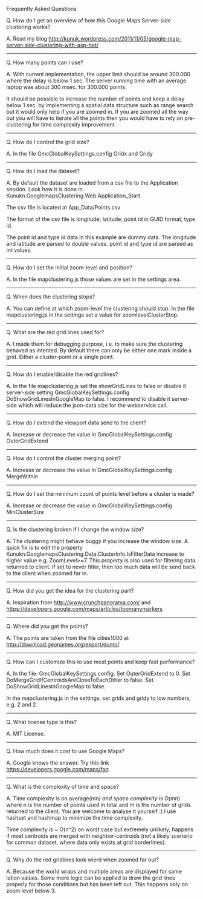 Frequently Asked Questions

Q. How do I get an overview of how this Google Maps Server-side clustering works?

A. Read my blog http://kunuk.wordpress.com/2011/11/05/google-map-server-side-clustering-with-asp-net/


-----------------------------------------------


Q. How many points can I use?

A. With current implementation, the upper limit should be around 300.000 where the delay is below 1 sec. 
The server running time with an average laptop was about 300 msec. for 300.000 points.

It should be possible to increase the number of points and keep a delay below 1 sec. 
by implementing a spatial data structure such as range search but it would only help if you are zoomed in. 
If you are zoomed all the way out you will have to iterate all the points then you would have to rely on pre-clustering for time complexity improvement.


-----------------------------------------------


Q. How do I control the grid size?

A. In the file GmcGlobalKeySettings.config Gridx and Gridy


-----------------------------------------------


Q. How do I load the dataset?

A. By default the dataset are loaded from a csv file to the Application session. 
Look how it is done in Kunukn.GooglemapsClustering.Web.Application_Start

The csv file is located at App_Data/Points.csv

The format of the csv file is longitude; latitude; point id in GUID format; type id.

The point id and type id data in this example are dummy data. 
The longitude and latitude are parsed to double values. 
point id and type id are parsed as int values.


-----------------------------------------------


Q. How do I set the initial zoom-level and position?

A. In the file mapclustering.js those values are set in the settings area.


-----------------------------------------------


Q. When does the clustering stops?

A. You can define at which zoom-level the clustering should stop. 
In the file mapclustering.js in the settings set a value for zoomlevelClusterStop.


-----------------------------------------------


Q. What are the red grid lines used for?

A. I made them for debugging purpose, i.e. to make sure the clustering behaved as intented.
By default there can only be either one mark inside a grid. Either a cluster-point or a single point.


-----------------------------------------------


Q. How do I enable/disable the red gridlines?

A. In the file mapclustering.js set the showGridLines to false or disable it server-side setting GmcGlobalKeySettings.config DoShowGridLinesInGoogleMap to false. 
I recommend to disable it server-side which will reduce the json-data size for the webservice call.


-----------------------------------------------


Q. How do I extend the viewport data send to the client?

A. Increase or decrease the value in GmcGlobalKeySettings.config OuterGridExtend


-----------------------------------------------


Q. How do I control the cluster merging point?

A. Increase or decrease the value in GmcGlobalKeySettings.config MergeWithin


-----------------------------------------------


Q. How do I set the minimum count of points level before a cluster is made?

A. Increase or decrease the value in GmcGlobalKeySettings.config MinClusterSize


-----------------------------------------------


Q. Is the clustering broken if I change the window size?

A. The clustering might behave buggy if you increase the window size. 
A quick fix is to edit the property Kunukn.GooglemapsClustering.Data.ClusterInfo.IsFilterData increase to higher value e.g. ZoomLevel>=7. 
This property is also used for filtering data returned to client. 
If set to never filter, then too much data will be send back to the client when zoomed far in.


-----------------------------------------------


Q. How did you get the idea for the clustering part?

A. Inspiration from http://www.crunchpanorama.com/ and https://developers.google.com/maps/articles/toomanymarkers


-----------------------------------------------


Q. Where did you get the points?

A. The points are taken from the file cities1000 at http://download.geonames.org/export/dump/


-----------------------------------------------


Q. How can I customize this to use most points and keep fast performance?

A. In the file: GmcGlobalKeySettings.config. Set OuterGridExtend to 0. 
Set DoMergeGridIfCentroidsAreCloseToEachOther to false. Set DoShowGridLinesInGoogleMap to false.

In the mapclustering.js in the settings. set gridx and gridy to low numbers, e.g. 2 and 2.


-----------------------------------------------


Q. What license type is this?

A. MIT License.


-----------------------------------------------


Q. How much does it cost to use Google Maps?

A. Google knows the answer. Try this link https://developers.google.com/maps/faq


-----------------------------------------------


Q. What is the complexity of time and space?

A. Time complexity is on average(m*n) and space complexity is O(m*n) where n is the number of points used in total and m is the number of grids returned to the client. 
You are welcome to analyse it yourself :) I use hashset and hashmap to minimize the time complexity.

Time complexity is ~ O(n^2) on worst case but extremely unlikely, 
happens if most centroids are merged with neighbor-centroids (not a likely scenario for common dataset, where data only exists at grid borderlines).


-----------------------------------------------


Q. Why do the red gridlines look wierd when zoomed far out?

A. Because the world wraps and multiple areas are displayed for same latlon values. 
Some more logic can be applied to draw the grid lines properly for those conditions but has been left out. 
This happens only on zoom level below 3.

